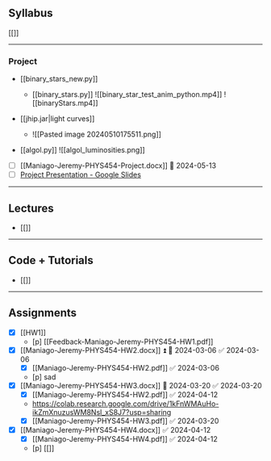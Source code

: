 ## Syllabus
[[]]

---
### Project
- [[binary_stars_new.py]]
	- [[binary_stars.py]]
![[binary_star_test_anim_python.mp4]]
![[binaryStars.mp4]]

- [[jhip.jar|light curves]]
	- ![[Pasted image 20240510175511.png]]

- [[algol.py]]
![[algol_luminosities.png]]

- [ ] [[Maniago-Jeremy-PHYS454-Project.docx]] 📅 2024-05-13 
- [ ] [Project Presentation - Google Slides](https://docs.google.com/presentation/d/1dGycjZuc4fq4JN784CTHNnsRdgn58WPb0KpsuZi6pls/edit#slide=id.p)

---
## Lectures
- [[]]


---
## Code + Tutorials
- [[]]

---
## Assignments
- [x] [[HW1]]
	- [p] [[Feedback-Maniago-Jeremy-PHYS454-HW1.pdf]] 
- [x] [[Maniago-Jeremy-PHYS454-HW2.docx]] ⏫ 📅 2024-03-06 ✅ 2024-03-06
	- [x] [[Maniago-Jeremy-PHYS454-HW2.pdf]] ✅ 2024-03-06
	- [p] sad
- [x] [[Maniago-Jeremy-PHYS454-HW3.docx]] 📅 2024-03-20 ✅ 2024-03-20
	- [x] [[Maniago-Jeremy-PHYS454-HW2.pdf]] ✅ 2024-04-12
	- https://colab.research.google.com/drive/1kFnWMAuHo-ikZmXnuzusWM8Nsl_xS8J7?usp=sharing
	- [x] [[Maniago-Jeremy-PHYS454-HW3.pdf]] ✅ 2024-03-20
- [x] [[Maniago-Jeremy-PHYS454-HW4.docx]] ✅ 2024-04-12
	- [x] [[Maniago-Jeremy-PHYS454-HW4.pdf]] ✅ 2024-04-12
	- [p] [[]]
